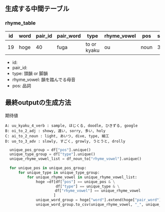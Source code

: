 

## 生成する中間テーブル
### rhyme_table

|id|word|pair_id|pair_word|type|rhyme_vowel|pos|syllable|
|----|----|----|----|----|----|----|----|
|19|hoge|40|fuga|to or kyaku|ou|noun|3|

* id:
* pair_id:
* type: 頭韻 or 脚韻
* rhyme_vowel: 韻を踏んでる母音
* pos: 品詞

## 最終outputの生成方法

期待値
```buildoutcfg
A: uu_kyaku_4_verb : sample, ほじくる, doodle, ひきずる, google
B: oi_to_2_adj : showy, 遠い, sorry, 多い, holy
C: ai_to_2_noun : light, あいつ, dive, type, 細工
D: uo_to_3_adv : slowly, すごく, growly, うとうと, drolly
```

```python
  unique_pos_group = df["pos"].unique()
  unique_type_group = df["type"].unique()
  unique_rhyme_vowel_list = df_noun_to["rhyme_vowel"].unique()
  
  for unique_pos in unique_pos_group:
      for unique_type in unique_type_group:
          for unique_rhyme_vowel in unique_rhyme_vowel_list:
              hoge =df[df["pos"] == unique_pos & \
                       df["type"] == unique_type & \
    　　　　　　　       df["rhyme_vowel"] == unique_rhyme_vowel
                      ]
              unique_word_group = hoge["word"].extend(hoge["pair_word"]).unique()
              unique_word_group.to_csv(unique_rhyme_vowel, "_", unique_type, "_", unique_pos, ".csv", )
```
